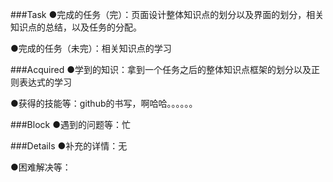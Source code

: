 

###Task
●完成的任务（完）：页面设计整体知识点的划分以及界面的划分，相关知识点的总结，以及任务的分配。

●完成的任务（未完）：相关知识点的学习

###Acquired
●学到的知识：拿到一个任务之后的整体知识点框架的划分以及正则表达式的学习

●获得的技能等：github的书写，啊哈哈。。。。。。

###Block
●遇到的问题等：忙

###Details
●补充的详情：无

●困难解决等：
